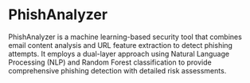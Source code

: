 # PhishAnalyzer
PhishAnalyzer is a machine learning-based security tool that combines email content analysis and URL feature extraction to detect phishing attempts. It employs a dual-layer approach using Natural Language Processing (NLP) and Random Forest classification to provide comprehensive phishing detection with detailed risk assessments.
